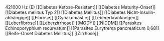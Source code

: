 421000 Hz (E)
[[Diabetes Ketose-Resistant]]
[[Diabetes Maturity-Onset]]
[[Diabetes mellitus Typ 2]]
[[Diabetes Mellitus]]
[[Diabetes Nicht-Insulin-abhängige]]
[[Fibrose]]
[[Gynäkomastie]]
[[Lebererkrankungen]]
[[Leberfibrose]]
[[Leberzirrhose]]
[[MODY]]
[[NIDDM]]
[[Parasites Echinoporyphium recurvatum]]
[[Parasites Eurytrema pancreaticum 0,68]]
[[Reife-Onset Diabetes Mellitus]]
[[Zirrhose]]